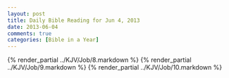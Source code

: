 ```yaml
---
layout: post
title: Daily Bible Reading for Jun 4, 2013
date: 2013-06-04
comments: true
categories: [Bible in a Year]
---
```

{% render_partial ../KJV/Job/8.markdown %}
{% render_partial ../KJV/Job/9.markdown %}
{% render_partial ../KJV/Job/10.markdown %}
